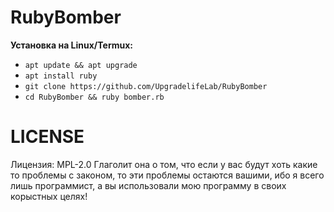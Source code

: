# RubyBomber

<b>Установка на Linux/Termux:</b>
<ul>
  <li><code>apt update && apt upgrade</code></li>
  <li><code>apt install ruby</code></li>
  <li><code>git clone https://github.com/UpgradelifeLab/RubyBomber</code></li>
  <li><code>cd RubyBomber && ruby bomber.rb</code></li>
</ul>

# LICENSE
Лицензия: MPL-2.0
Глаголит она о том, что если у вас будут хоть какие то проблемы с законом, то эти проблемы остаются вашими, ибо я всего лишь программист, а вы использовали мою программу в своих корыстных целях!
